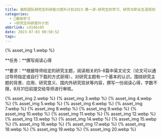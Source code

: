 ```yaml
---
title: 脑机团队研究生科研能力提升计划2023-第一讲-研究生的学习、研究与职业生涯规划
categories:
  - 🌙基础学习
  - ⭐研究生科研提升计划
abbrlink: cd14bc05
date: 2023-07-03 00:50:52
tags:
---
```


{% asset_img 1.webp %}

**任务：**撰写阅读心得

**要求：**根据导师给定的研究主题，阅读相关的5-8篇中英文论文（论文可以通过导师指定或自行下载的方式获得），对研究主题有一个基本的认识。围绕研究主题的背景、应用、研究意义、国内外研究现状等内容，撰写一份阅读心得，字数不限，8月31日前提交给导师进行审核。

<!--more-->

{% asset_img 2.webp %}
{% asset_img 3.webp %}
{% asset_img 4.webp %}
{% asset_img 5.webp %}
{% asset_img 6.webp %}
{% asset_img 7.webp %}
{% asset_img 8.webp %}
{% asset_img 9.webp %}
{% asset_img 10.webp %}
{% asset_img 11.webp %}
{% asset_img 12.webp %}
{% asset_img 13.webp %}
{% asset_img 14.webp %}
{% asset_img 15.webp %}
{% asset_img 16.webp %}
{% asset_img 17.webp %}
{% asset_img 18.webp %}
{% asset_img 19.webp %}
{% asset_img 20.webp %}
